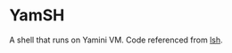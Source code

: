 # YamSH

A shell that runs on Yamini VM. Code referenced from <a href="https://github.com/brenns10/lsh">lsh</a>.
